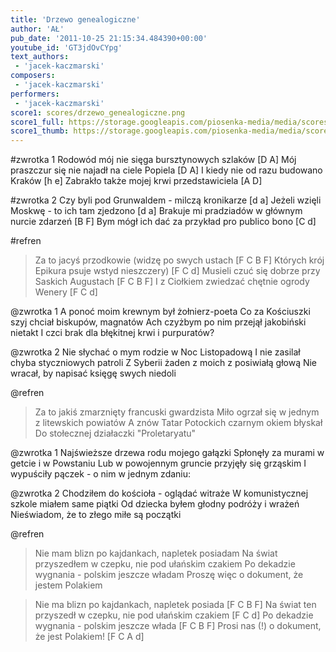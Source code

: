 ```yaml
---
title: 'Drzewo genealogiczne'
author: 'AŁ'
pub_date: '2011-10-25 21:15:34.484390+00:00'
youtube_id: 'GT3jdOvCYpg'
text_authors:
 - 'jacek-kaczmarski'
composers:
 - 'jacek-kaczmarski'
performers:
 - 'jacek-kaczmarski'
score1: scores/drzewo_genealogiczne.png
score1_full: https://storage.googleapis.com/piosenka-media/media/scores/drzewo_genealogiczne.png
score1_thumb: https://storage.googleapis.com/piosenka-media/media/scores/drzewo_genealogiczne.png.180x0_q85_upscale.jpg
---
```


#zwrotka 1
Rodowód mój nie sięga bursztynowych szlaków [D A]
Mój praszczur się nie najadł na ciele Popiela [D A]
I kiedy nie od razu budowano Kraków [h e]
Zabrakło także mojej krwi przedstawiciela [A D]

#zwrotka 2
Czy byli pod Grunwaldem - milczą kronikarze [d a]
Jeżeli wzięli Moskwę - to ich tam zjedzono [d a]
Brakuje mi pradziadów w głównym nurcie zdarzeń [B F]
Bym mógł ich dać za przykład pro publico bono [C d]

#refren
>Za to jacyś przodkowie (widzę po swych ustach [F C B F]
>Których krój Epikura psuje wstyd nieszczery) [F C d]
>Musieli czuć się dobrze przy Saskich Augustach [F C B F]
>I z Ciołkiem zwiedzać chętnie ogrody Wenery [F C d]

@zwrotka 1
A ponoć moim krewnym był żołnierz-poeta
Co za Kościuszki szyj chciał biskupów, magnatów
Ach czyżbym po nim przejął jakobiński nietakt
I czci brak dla błękitnej krwi i purpuratów?

@zwrotka 2
Nie słychać o mym rodzie w Noc Listopadową
I nie zasilał chyba styczniowych patroli
Z Syberii żaden z moich z posiwiałą głową
Nie wracał, by napisać księgę swych niedoli

@refren
>Za to jakiś zmarznięty francuski gwardzista
>Miło ogrzał się w jednym z litewskich powiatów
>A znów Tatar Potockich czarnym okiem błyskał
>Do stołecznej działaczki "Proletaryatu"

@zwrotka 1
Najświeższe drzewa rodu mojego gałązki
Spłonęły za murami w getcie i w Powstaniu
Lub w powojennym gruncie przyjęły się grząskim 
I wypuściły pączek - o nim w jednym zdaniu:

@zwrotka 2
Chodziłem do kościoła - oglądać witraże
W komunistycznej szkole miałem same piątki
Od dziecka byłem głodny podróży i wrażeń
Nieświadom, że to złego miłe są początki

@refren
>Nie mam blizn po kajdankach, napletek posiadam
>Na świat przyszedłem w czepku, nie pod ułańskim czakiem
>Po dekadzie wygnania - polskim jeszcze władam
>Proszę więc o dokument, że jestem Polakiem

>Nie ma blizn po kajdankach, napletek posiada [F C B F]
>Na świat ten przyszedł w czepku, nie pod ułańskim czakiem [F C d]
>Po dekadzie wygnania - polskim jeszcze włada [F C B F]
>Prosi nas (!) o dokument, że jest Polakiem! [F C A d]
